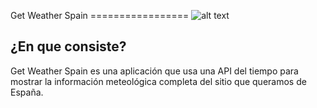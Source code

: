Get Weather Spain
=================  ![alt text](http://i474.photobucket.com/albums/rr108/EskriN/Weather_zps9c1d8f6a.png)

## ¿En que consiste?

Get Weather Spain es una aplicación que usa una API del tiempo para mostrar la información meteológica completa del sitio que queramos de España.